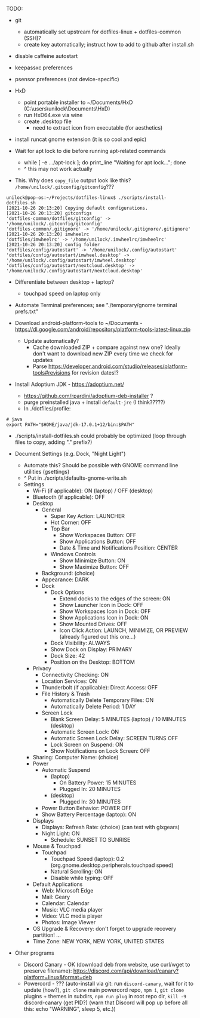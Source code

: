 TODO:

- git
    - automatically set upstream for dotfiles-linux + dotfiles-common (SSH)?
    - create key automatically; instruct how to add to github after install.sh
- disable caffeine autostart
- keepassxc preferences
- psensor preferences (not device-specific)
- HxD
    - point portable installer to ~/Documents/HxD (C:\users\unilock\Documents\HxD)
    - run HxD64.exe via wine
    - create .desktop file
        - need to extract icon from executable (for aesthetics)
- install runcat gnome extension (it is so cool and epic)

- Wait for apt lock to die before running apt-related commands
    - while \[ -e .../apt-lock \]; do print_line "Waiting for apt lock..."; done
    - ^ this may not work actually

- This. Why does `copy_file` output look like this? `/home/unilock/.gitconfig/gitconfig`???
```
unilock@pop-os:~/Projects/dotfiles-linux$ ./scripts/install-dotfiles.sh 
[2021-10-26 20:13:20] Copying default configurations.
[2021-10-26 20:13:20] gitconfigs
'dotfiles-common/dotfiles/gitconfig' -> '/home/unilock/.gitconfig/gitconfig'
'dotfiles-common/.gitignore' -> '/home/unilock/.gitignore/.gitignore'
[2021-10-26 20:13:20] imwheelrc
'dotfiles/imwheelrc' -> '/home/unilock/.imwheelrc/imwheelrc'
[2021-10-26 20:13:20] config folder
'dotfiles/config/autostart' -> '/home/unilock/.config/autostart'
'dotfiles/config/autostart/imwheel.desktop' -> '/home/unilock/.config/autostart/imwheel.desktop'
'dotfiles/config/autostart/nextcloud.desktop' -> '/home/unilock/.config/autostart/nextcloud.desktop'
```

- Differentiate between desktop + laptop?
    - touchpad speed on laptop only

- Automate Terminal preferences; see "./temporary/gnome terminal prefs.txt"

- Download android-platform-tools to \~/Documents - https://dl.google.com/android/repository/platform-tools-latest-linux.zip
    - Update automatically?
        - Cache downloaded ZIP + compare against new one? Ideally don't want to download new ZIP every time we check for updates
        - Parse https://developer.android.com/studio/releases/platform-tools#revisions for revision dates!?

- Install Adoptium JDK - https://adoptium.net/
    - https://github.com/rpardini/adoptium-deb-installer ?
    - purge preinstalled java + install `default-jre` (I think?????)
    - In ./dotfiles/profile:
```
# java
export PATH="$HOME/java/jdk-17.0.1+12/bin:$PATH"
```

- ./scripts/install-dotfiles.sh could probably be optimized (loop through files to copy, adding "." prefix?)

- Document Settings (e.g. Dock, "Night Light")
    - Automate this? Should be possible with GNOME command line utilities (gsettings)
    - ^ Put in ./scripts/defaults-gnome-write.sh
    - Settings
        - Wi-Fi (if applicable): ON (laptop) / OFF (desktop)
        - Bluetooth (if applicable): OFF
        - Desktop
            - General
                - Super Key Action: LAUNCHER
                - Hot Corner: OFF
                - Top Bar
                    - Show Workspaces Button: OFF
                    - Show Applications Button: OFF
                    - Date & Time and Notifications Position: CENTER
                - Windows Controls
                    - Show Minimize Button: ON
                    - Show Maximize Button: OFF
            - Background: (choice)
            - Appearance: DARK
            - Dock
                - Dock Options
                    - Extend docks to the edges of the screen: ON
                    - Show Launcher Icon in Dock: OFF
                    - Show Workspaces Icon in Dock: OFF
                    - Show Applications Icon in Dock: ON
                    - Show Mounted Drives: OFF
                    - Icon Click Action: LAUNCH, MINIMIZE, OR PREVIEW (already figured out this one...)
                - Dock Visibility: ALWAYS
                - Show Dock on Display: PRIMARY
                - Dock Size: 42
                - Position on the Desktop: BOTTOM
        - Privacy
            - Connectivity Checking: ON
            - Location Services: ON
            - Thunderbolt (if applicable): Direct Access: OFF
            - File History & Trash
                - Automatically Delete Temporary Files: ON
                - Automatically Delete Period: 1 DAY
            - Screen Lock
                - Blank Screen Delay: 5 MINUTES (laptop) / 10 MINUTES (desktop)
                - Automatic Screen Lock: ON
                - Automatic Screen Lock Delay: SCREEN TURNS OFF
                - Lock Screen on Suspend: ON
                - Show Notifications on Lock Screen: OFF
        - Sharing: Computer Name: (choice)
        - Power
            - Automatic Suspend
                - (laptop)
                    - On Battery Power: 15 MINUTES
                    - Plugged In: 20 MINUTES
                - (desktop)
                    - Plugged In: 30 MINUTES
            - Power Button Behavior: POWER OFF
            - Show Battery Percentage (laptop): ON
        - Displays
            - Displays: Refresh Rate: (choice) (can test with glxgears)
            - Night Light: ON
                - Schedule: SUNSET TO SUNRISE
        - Mouse & Touchpad
            - Touchpad
                - Touchpad Speed (laptop): 0.2 (org.gnome.desktop.peripherals.touchpad speed)
                - Natural Scrolling: ON
                - Disable while typing: OFF
        - Default Applications
            - Web: Microsoft Edge
            - Mail: Geary
            - Calendar: Calendar
            - Music: VLC media player
            - Video: VLC media player
            - Photos: Image Viewer
        - OS Upgrade & Recovery: don't forget to upgrade recovery partition!
        ...
        - Time Zone: NEW YORK, NEW YORK, UNITED STATES

- Other programs
    - Discord Canary - OK (download deb from website, use curl/wget to preserve filename): https://discord.com/api/download/canary?platform=linux&format=deb
    - Powercord - ??? (auto-install via git: run `discord-canary`, wait for it to update (how?), `git clone` main powercord repo, `npm i`, `git clone` plugins + themes in subdirs, `npm run plug` in root repo dir, `kill -9` discord-canary (get PID?) (warn that Discord will pop up before all this: echo "WARNING", sleep 5, etc.))
